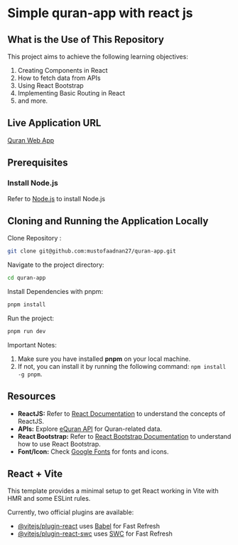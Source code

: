 # Simple quran-app with react js

## What is the Use of This Repository

This project aims to achieve the following learning objectives:

1. Creating Components in React
2. How to fetch data from APIs
3. Using React Bootstrap
4. Implementing Basic Routing in React
5. and more.


## Live Application URL

[Quran Web App](https://quran-web-app.netlify.app/)


## Prerequisites

### Install Node.js
Refer to [Node.js](https://nodejs.org/en/) to install Node.js


## Cloning and Running the Application Locally

Clone Repository :

```bash
git clone git@github.com:mustofaadnan27/quran-app.git
```

Navigate to the project directory:

```bash
cd quran-app
```

Install Dependencies with pnpm:

```bash
pnpm install
```
Run the project:

```bash
pnpm run dev
```


Important Notes:
1. Make sure you have installed **pnpm** on your local machine. 
2. If not, you can install it by running the following command: ```npm install -g pnpm```.



## Resources

- **ReactJS:** Refer to [React Documentation](https://reactjs.org/) to understand the concepts of ReactJS.
- **APIs:** Explore [eQuran API](https://equran.id/apidev) for Quran-related data.
- **React Bootstrap:** Refer to [React Bootstrap Documentation](https://react-bootstrap.netlify.app/docs/getting-started/introduction/) to understand how to use React Bootstrap.
- **Font/Icon:** Check [Google Fonts](https://fonts.google.com/) for fonts and icons.







## React + Vite

This template provides a minimal setup to get React working in Vite with HMR and some ESLint rules.

Currently, two official plugins are available:

- [@vitejs/plugin-react](https://github.com/vitejs/vite-plugin-react/blob/main/packages/plugin-react/README.md) uses [Babel](https://babeljs.io/) for Fast Refresh
- [@vitejs/plugin-react-swc](https://github.com/vitejs/vite-plugin-react-swc) uses [SWC](https://swc.rs/) for Fast Refresh
